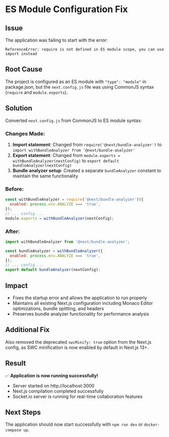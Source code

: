 # ES Module Configuration Fix

## Issue
The application was failing to start with the error:
```
ReferenceError: require is not defined in ES module scope, you can use import instead
```

## Root Cause
The project is configured as an ES module with `"type": "module"` in package.json, but the `next.config.js` file was using CommonJS syntax (`require` and `module.exports`).

## Solution
Converted `next.config.js` from CommonJS to ES module syntax:

### Changes Made:
1. **Import statement**: Changed from `require('@next/bundle-analyzer')` to `import withBundleAnalyzer from '@next/bundle-analyzer'`
2. **Export statement**: Changed from `module.exports = withBundleAnalyzer(nextConfig)` to `export default bundleAnalyzer(nextConfig)`
3. **Bundle analyzer setup**: Created a separate `bundleAnalyzer` constant to maintain the same functionality

### Before:
```javascript
const withBundleAnalyzer = require('@next/bundle-analyzer')({
  enabled: process.env.ANALYZE === 'true',
});
// ... config ...
module.exports = withBundleAnalyzer(nextConfig);
```

### After:
```javascript
import withBundleAnalyzer from '@next/bundle-analyzer';

const bundleAnalyzer = withBundleAnalyzer({
  enabled: process.env.ANALYZE === 'true',
});
// ... config ...
export default bundleAnalyzer(nextConfig);
```

## Impact
- Fixes the startup error and allows the application to run properly
- Maintains all existing Next.js configuration including Monaco Editor optimizations, bundle splitting, and headers
- Preserves bundle analyzer functionality for performance analysis

## Additional Fix
Also removed the deprecated `swcMinify: true` option from the Next.js config, as SWC minification is now enabled by default in Next.js 13+.

## Result
✅ **Application is now running successfully!**
- Server started on http://localhost:3000
- Next.js compilation completed successfully
- Socket.io server is running for real-time collaboration features

## Next Steps
The application should now start successfully with `npm run dev` or `docker-compose up`.
